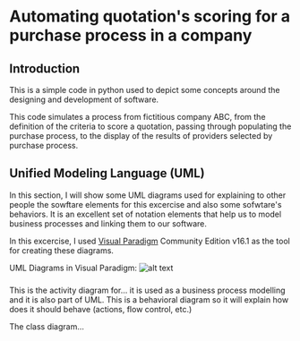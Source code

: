 # Automating quotation's scoring for a purchase process in a company

## Introduction

This is a simple code in python used to depict some concepts around the designing and development of software.

This code simulates a process from fictitious company ABC, from the definition of the criteria to score a quotation, passing through populating the purchase process, to the display of the results of providers selected by purchase process.

## Unified Modeling Language (UML)

In this section, I will show some UML diagrams used for explaining to other people the sowftare elements for this excercise and also some sofwtare's behaviors. It is an excellent set of notation elements that help us to model business processes and linking them to our software.

In this excercise, I used [Visual Paradigm](https://www.visual-paradigm.com/) Community Edition v16.1 as the tool for creating these diagrams.

UML Diagrams in Visual Paradigm: 
![alt text](https://github.com/federueda/ASW/blob/master/UML/VP_Screenshot.png "Logo Title Text 1")

###

This is the activity diagram for… it is used as a business process modelling and it is also part of UML. This is a behavioral diagram so it will explain how does it should behave (actions, flow control, etc.)

The class diagram…
